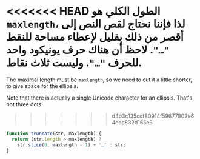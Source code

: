 <<<<<<< HEAD
الطول الكلي هو `maxlength`، لذا فإننا نحتاج لقص النص إلى أقصر من ذلك بقليل لإعطاء مساحة للنقط `"…"`. لاحظ أن هناك حرف يونيكود واحد للحرف `"…"`. وليست ثلاث نقاط.
=======
The maximal length must be `maxlength`, so we need to cut it a little shorter, to give space for the ellipsis.

Note that there is actually a single Unicode character for an ellipsis. That's not three dots.
>>>>>>> d4b3c135ccf80914f59677803e64ebc832d165e3

```js run demo
function truncate(str, maxlength) {
  return (str.length > maxlength) ?
    str.slice(0, maxlength - 1) + '…' : str;
}
```
